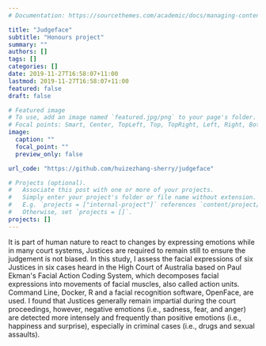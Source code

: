```yaml
---
# Documentation: https://sourcethemes.com/academic/docs/managing-content/

title: "Judgeface"
subtitle: "Honours project"
summary: ""
authors: []
tags: []
categories: []
date: 2019-11-27T16:58:07+11:00
lastmod: 2019-11-27T16:58:07+11:00
featured: false
draft: false

# Featured image
# To use, add an image named `featured.jpg/png` to your page's folder.
# Focal points: Smart, Center, TopLeft, Top, TopRight, Left, Right, BottomLeft, Bottom, BottomRight.
image:
  caption: ""
  focal_point: ""
  preview_only: false

url_code: "https://github.com/huizezhang-sherry/judgeface"

# Projects (optional).
#   Associate this post with one or more of your projects.
#   Simply enter your project's folder or file name without extension.
#   E.g. `projects = ["internal-project"]` references `content/project/deep-learning/index.md`.
#   Otherwise, set `projects = []`.
projects: []
---
```


It is part of human nature to react to changes by expressing emotions while in many court systems, Justices are required to remain still to ensure the judgement is not biased. In this study, I assess the facial expressions of six Justices in six cases heard in the High Court of Australia based on Paul Ekman's Facial Action Coding System, which decomposes facial expressions into movements of facial muscles, also called action units. Command Line, Docker, R and a facial recognition software, OpenFace, are used. I found that Justices generally remain impartial during the court proceedings, however, negative emotions (i.e., sadness, fear, and anger) are detected more intensely and frequently than positive emotions (i.e., happiness and surprise), especially in criminal cases (i.e., drugs and sexual assaults).

